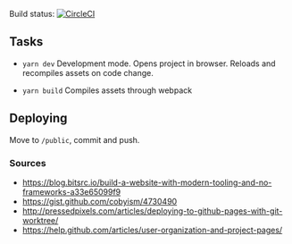 Build status: [![CircleCI](https://circleci.com/gh/smarquez1/smarquez1.github.io.svg?style=svg&circle-token=517827038155b85cf268171d7847a1b75936d334)](https://circleci.com/gh/smarquez1/smarquez1.github.io)

## Tasks

* `yarn dev`
  Development mode. Opens project in browser. Reloads and recompiles assets on code change.

* `yarn build`
  Compiles assets through webpack

## Deploying

Move to `/public`, commit and push.

### Sources

* https://blog.bitsrc.io/build-a-website-with-modern-tooling-and-no-frameworks-a33e65099f9
* https://gist.github.com/cobyism/4730490
* http://pressedpixels.com/articles/deploying-to-github-pages-with-git-worktree/
* https://help.github.com/articles/user-organization-and-project-pages/
